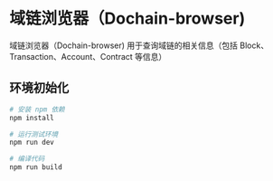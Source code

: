 # 域链浏览器（Dochain-browser)
域链浏览器（Dochain-browser) 用于查询域链的相关信息（包括 Block、Transaction、Account、Contract 等信息）

## 环境初始化

``` bash
# 安装 npm 依赖
npm install

# 运行测试环境
npm run dev

# 编译代码
npm run build

```